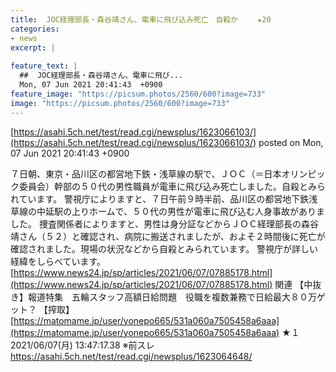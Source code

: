 ```yaml
---
title:  JOC経理部長・森谷靖さん、電車に飛び込み死亡　自殺か　　 ★20  
categories:
- news
excerpt: |
  
feature_text: |
  ##  JOC経理部長・森谷靖さん、電車に飛び...
  Mon, 07 Jun 2021 20:41:43  +0900
feature_image: "https://picsum.photos/2560/600?image=733"
image: "https://picsum.photos/2560/600?image=733"
---
```


[https://asahi.5ch.net/test/read.cgi/newsplus/1623066103/](https://asahi.5ch.net/test/read.cgi/newsplus/1623066103/)
posted on Mon, 07 Jun 2021 20:41:43  +0900

<!--more-->

７日朝、東京・品川区の都営地下鉄・浅草線の駅で、ＪＯＣ（＝日本オリンピック委員会）幹部の５０代の男性職員が電車に飛び込み死亡しました。自殺とみられています。 警視庁によりますと、７日午前９時半前、品川区の都営地下鉄浅草線の中延駅の上りホームで、５０代の男性が電車に飛び込む人身事故がありました。 捜査関係者によりますと、男性は身分証などからＪＯＣ経理部長の森谷靖さん（５２）と確認され、病院に搬送されましたが、およそ２時間後に死亡が確認されました。現場の状況などから自殺とみられています。 警視庁が詳しい経緯をしらべています。 [https://www.news24.jp/sp/articles/2021/06/07/07885178.html](https://www.news24.jp/sp/articles/2021/06/07/07885178.html) 関連 【中抜き】報道特集　五輪スタッフ高額日給問題　役職を複数兼務で日給最大８０万ゲット？ 【搾取】 [https://matomame.jp/user/yonepo665/531a060a7505458a6aaa](https://matomame.jp/user/yonepo665/531a060a7505458a6aaa) ★１　2021/06/07(月) 13:47:17.38 ※前スレ https://asahi.5ch.net/test/read.cgi/newsplus/1623064648/
